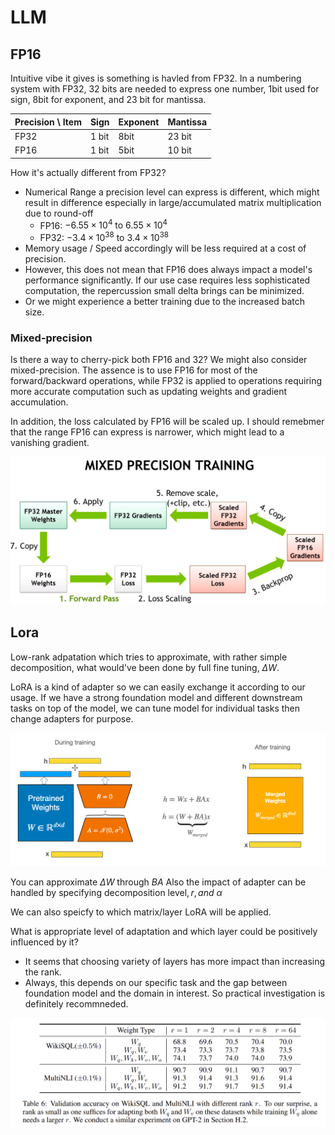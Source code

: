 # LLM

## FP16
Intuitive vibe it gives is something is havled from FP32.
In a numbering system with FP32, 32 bits are needed to express one number, 1bit used for sign, 8bit for exponent, and 23 bit for mantissa.

| Precision \ Item  | Sign | Exponent |  Mantissa  |
|-------|--------|---------|----------|
| FP32  | 1 bit  |   8bit  |   23 bit   |
| FP16  | 1 bit  |   5bit  |   10 bit   |


How it's actually different from FP32? 
  - Numerical Range a precision level can express is different, which might result in difference especially in large/accumulated matrix multiplication due to round-off 
    - FP16: $-6.55 \times 10^{4}  \text{ to }  6.55 \times 10^{4}$
    - FP32: $-3.4 \times 10^{38} \text{ to } 3.4 \times 10^{38}$
  - Memory usage / Speed accordingly will be less required at a cost of precision. 
  - However, this does not mean that FP16 does always impact a model's performance significantly. If our use case requires less sophisticated computation, the repercussion small delta brings can be minimized.
  - Or we might experience a better training due to the increased batch size. 

### Mixed-precision
Is there a way to cherry-pick both FP16 and 32? We might also consider mixed-precision. The assence is to use FP16 for most of the forward/backward operations, while FP32 is applied to operations requiring more accurate computation such as updating weights and gradient accumulation.

In addition, the loss calculated by FP16 will be scaled up. I should remebmer that the range FP16 can express is narrower, which might lead to a vanishing gradient.

![Mixed-precision](figs/mixed-precision.png)


## Lora
Low-rank adpatation which tries to approximate, with rather simple decomposition, what would've been done by full fine tuning, $\Delta W$. 

LoRA is a kind of adapter so we can easily exchange it according to our usage. If we have a strong foundation model and different downstream tasks on top of the model, we can tune model for individual tasks then change adapters for purpose.

![LoRA](figs/LoRA.png)

You can approximate $\Delta W \text{ through } BA$
Also the impact of adapter can be handled by specifying $\text{decomposition level}, r, and \ \alpha$
  
We can also speicfy to which matrix/layer LoRA will be applied. 

What is appropriate level of adaptation and which layer could be positively influenced by it?
 - It seems that choosing variety of layers has more impact than increasing the rank. 
 - Always, this depends on our specific task and the gap between foundation model and the domain in interest. So practical investigation is definitely recommneded.

![LoRA2](figs/LoRA2.png)

